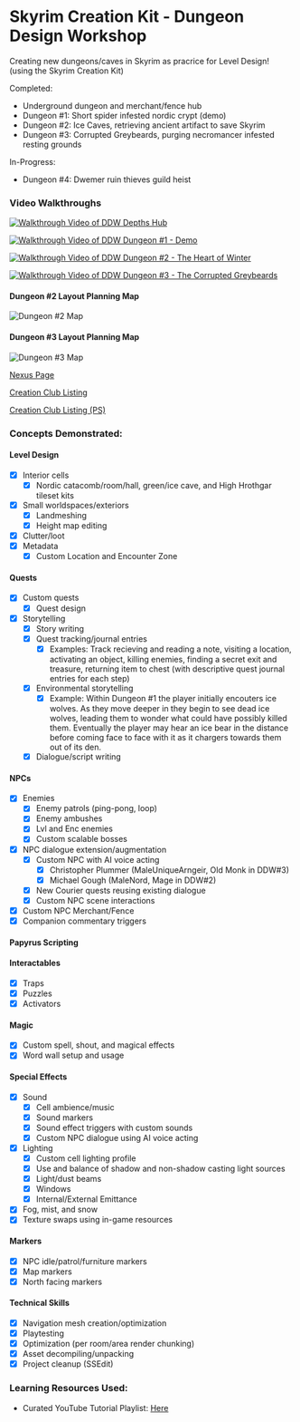 # Skyrim Creation Kit - Dungeon Design Workshop

Creating new dungeons/caves in Skyrim as pracrice for Level Design! (using the Skyrim Creation Kit)

Completed:
- Underground dungeon and merchant/fence hub
- Dungeon #1: Short spider infested nordic crypt (demo)
- Dungeon #2: Ice Caves, retrieving ancient artifact to save Skyrim
- Dungeon #3: Corrupted Greybeards, purging necromancer infested resting grounds

In-Progress:
- Dungeon #4: Dwemer ruin thieves guild heist

### Video Walkthroughs
[![Walkthrough Video of DDW Depths Hub](https://github.com/joedmartin/Skyrim-DDW/blob/master/Screenshots/DDWHubVideoThumbnail.jpg?raw=true)](https://youtu.be/4PNtYWhuchI)

[![Walkthrough Video of DDW Dungeon #1 - Demo](https://github.com/joedmartin/Skyrim-DDW/blob/master/Screenshots/DDW1VideoThumbnail.jpg?raw=true)](https://youtu.be/bBdiydAnLKk)

[![Walkthrough Video of DDW Dungeon #2 - The Heart of Winter](https://github.com/joedmartin/Skyrim-DDW/blob/master/Screenshots/DDW2VideoThumbnail.jpg?raw=true)](https://youtu.be/kbIQLX7_R4k)

[![Walkthrough Video of DDW Dungeon #3 - The Corrupted Greybeards](https://github.com/joedmartin/Skyrim-DDW/blob/master/Screenshots/DDW3VideoThumbnail.jpg?raw=true)](https://youtu.be/x20DZp4JM_k)
#### Dungeon #2 Layout Planning Map
![Dungeon #2 Map](https://github.com/joedmartin/Skyrim-DDW/blob/master/Screenshots/DDW2DungeonMap-v2.jpg?raw=true)
#### Dungeon #3 Layout Planning Map
![Dungeon #3 Map](https://github.com/joedmartin/Skyrim-DDW/blob/master/Screenshots/DDW3DungeonMap.jpg?raw=true)

[Nexus Page](https://www.nexusmods.com/skyrimspecialedition/mods/119713/)

[Creation Club Listing](https://creations.bethesda.net/en/skyrim/details/76240/Dungeon_Design_Weekly___Demo)

[Creation Club Listing (PS)](https://creations.bethesda.net/en/skyrim/details/76237/Dungeon_Design_Weekly___Demo_PS)

### Concepts Demonstrated:
#### Level Design
- [X] Interior cells
  - [X] Nordic catacomb/room/hall, green/ice cave, and High Hrothgar tileset kits
- [X] Small worldspaces/exteriors
  - [X] Landmeshing
  - [X] Height map editing
- [X] Clutter/loot
- [X] Metadata
  - [X] Custom Location and Encounter Zone
#### Quests
- [X] Custom quests
  - [X] Quest design
- [X] Storytelling
  - [X] Story writing
  - [X] Quest tracking/journal entries
    - [X] Examples: Track recieving and reading a note, visiting a location, activating an object, killing enemies, finding a secret exit and treasure, returning item to chest (with descriptive quest journal entries for each step)
  - [X] Environmental storytelling
    - [X] Example: Within Dungeon #1 the player initially encouters ice wolves. As they move deeper in they begin to see dead ice wolves, leading them to wonder what could have possibly killed them. Eventually the player may hear an ice bear in the distance before coming face to face with it as it chargers towards them out of its den.
  - [X] Dialogue/script writing
#### NPCs
- [X] Enemies
  - [X] Enemy patrols (ping-pong, loop)
  - [X] Enemy ambushes
  - [X] Lvl and Enc enemies
  - [X] Custom scalable bosses
- [X] NPC dialogue extension/augmentation
  - [X] Custom NPC with AI voice acting 
    - [X] Christopher Plummer (MaleUniqueArngeir, Old Monk in DDW#3)
    - [X] Michael Gough (MaleNord, Mage in DDW#2)
  - [X] New Courier quests reusing existing dialogue
  - [X] Custom NPC scene interactions
- [X] Custom NPC Merchant/Fence
- [X] Companion commentary triggers
#### Papyrus Scripting
#### Interactables
- [X] Traps
- [X] Puzzles
- [X] Activators
#### Magic
- [X] Custom spell, shout, and magical effects
- [X] Word wall setup and usage
#### Special Effects
- [X] Sound
  - [X] Cell ambience/music
  - [X] Sound markers
  - [X] Sound effect triggers with custom sounds
  - [X] Custom NPC dialogue using AI voice acting
- [X] Lighting
  - [X] Custom cell lighting profile
  - [X] Use and balance of shadow and non-shadow casting light sources
  - [X] Light/dust beams
  - [X] Windows
  - [X] Internal/External Emittance
- [X] Fog, mist, and snow
- [X] Texture swaps using in-game resources
#### Markers
- [X] NPC idle/patrol/furniture markers
- [X] Map markers
- [X] North facing markers
#### Technical Skills
- [X] Navigation mesh creation/optimization
- [X] Playtesting
- [X] Optimization (per room/area render chunking)
- [X] Asset decompiling/unpacking
- [X] Project cleanup (SSEdit)

### Learning Resources Used:
- Curated YouTube Tutorial Playlist: [Here](https://www.youtube.com/playlist?list=PLiZm4YAC3xr4Ov4xX3jU_BuBL95tX4wDI)
